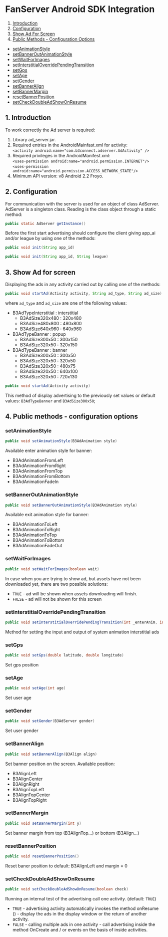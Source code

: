 # FanServer Android SDK Integration

1. [Introduction](#1-introduction)
2. [Configuration](#2-configuration)
3. [Show Ad For Screen](#3-show-ad-for-screen)
4. [Public Methods - Configuration Options](#4-public-methods---configuration-options)
  * [setAnimationStyle](#setanimationstyle)
  * [setBannerOutAnimationStyle](#setbanneroutanimationstyle)
  * [setWaitForImages](#setwaitforimages)
  * [setInterstitialOverridePendingTransition](#setinterstitialoverridependingtransition)
  * [setGps](#setgps)
  * [setAge](#setage)
  * [setGender](#setgender)
  * [setBannerAlign](#setbanneralign)
  * [setBannerMargin](#setbannermargin)
  * [resetBannerPosition](#resetbannerposition)
  * [setCheckDoubleAdShowOnResume](#setcheckdoubleadshowonresume)
  
## 1. Introduction

To work correctly the Ad server is required:

1. Library ad_server.jar.
1. Required entries in the AndroidMainfast.xml for activity:<br>
  `<activity android:name="com.b3connect.adserver.AdActivity" />` 
1. Required privileges in the AndroidManifest.xml:<br>
  `<uses-permission android:name="android.permission.INTERNET"/>`<br>
  `<uses-permission android:name="android.permission.ACCESS_NETWORK_STATE"/>`
1. Minimum API version: v8 Android 2.2 Froyo.

## 2. Configuration

For communication with the server is used for an object of class AdServer. AdServer is a singleton class. Reading is the class object through a static method:

```java
public static AdServer getInstance()
```

Before the first start advertising should configure the client giving app_ai and/or league by using one of the methods:
```java
public void init(String app_id)
```
```java
public void init(String app_id, String league)
```

## 3. Show Ad for screen

Displaying the ads in any activity carried out by calling one of the methods:

```java
public void startAd(Activity activity, String ad_type, String ad_size)
```

where `ad_type` and `ad_size` are one of the following values:

- B3AdTypeInterstitial : interstitial
  - B3AdSize320x480 : 320x480
  - B3AdSize480x800 : 480x800
  - B3AdSize640x960 : 640x960 
- B3AdTypeBanner : popup
  - B3AdSize300x50 : 300x150
  - B3AdSize320x50 : 320x150 
- B3AdTypeBanner : banner
  - B3AdSize300x50 : 300x50
  - B3AdSize320x50 : 320x50 
  - B3AdSize320x50 : 480x75 
  - B3AdSize320x50 : 640x100 
  - B3AdSize320x50 : 720x130 

```java
public void startAd(Activity activity)
```

This method of display advertising to the previously set values or default values: `B3AdTypeBanner` and `B3AdSize300x50`;

## 4. Public methods - configuration options

### setAnimationStyle

```java
public void setAnimationStyle(B3AdAnimation style)
```

Available enter animation style for banner:

- B3AdAnimationFromLeft
- B3AdAnimationFromRight
- B3AdAnimationFromTop
- B3AdAnimationFromBottom
- B3AdAnimationFadeIn

### setBannerOutAnimationStyle

```java
public void setBannerOutAnimationStyle(B3AdAnimation style)
```

Available exit animation style for banner:

- B3AdAnimationToLeft
- B3AdAnimationToRight
- B3AdAnimationToTop
- B3AdAnimationToBottom
- B3AdAnimationFadeOut

### setWaitForImages

```java
public void setWaitForImages(boolean wait)
```

In case when you are trying to show ad, but assets have not been downloaded yet, there are two possible solutions:

- `TRUE` - ad will be shown when assets downloading will finish.
- `FALSE` - ad will not be shown for this screen

### setInterstitialOverridePendingTransition

```java
public void setInterstitialOverridePendingTransition(int _enterAnim, int _exitAnim)
```

Method for setting the input and output of system animation interstitial ads

### setGps

```java
public void setGps(double latitude, double longitude)
```

Set gps position

### setAge

```java
public void setAge(int age)
```

Set user age

### setGender

```java
public void setGender(B3AdServer gender)
```

Set user gender

### setBannerAlign

```java
public void setBannerAlign(B3Align align)
```

Set banner position on the screen. Available  position:

- B3AlignLeft
- B3AlignCenter
- B3AlignRight
- B3AlignTopLeft
- B3AlignTopCenter
- B3AlignTopRight

### setBannerMargin

```java
public void setBannerMargin(int y)
```

Set banner margin from top (B3AlignTop...) or bottom (B3Align...)

### resetBannerPosition

```java
public void resetBannerPosition()
```

Reset baner position to default: B3AlignLeft and margin = 0  

### setCheckDoubleAdShowOnResume

```java
public void setCheckDoubleAdShowOnResume(boolean check)
```

Running an internal test of the advertising call one activity. (default: `TRUE`)

- `TRUE` - advertising activity automatically invokes the method onResume () - display the ads in the display window or the return of another activity.
- `FALSE` - calling multiple ads in one activity - call advertising inside the method OnCreate and / or events on the basis of inside activities.